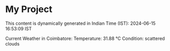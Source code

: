 # My Project

This content is dynamically generated in Indian Time (IST): 2024-06-15 16:53:09 IST


Current Weather in Coimbatore:
Temperature: 31.88 °C
Condition: scattered clouds
